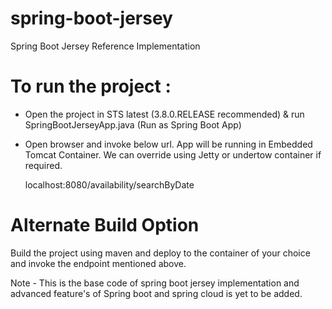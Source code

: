 # spring-boot-jersey 
Spring Boot Jersey Reference Implementation

# To run the project :

- Open the project in STS latest (3.8.0.RELEASE recommended) & run SpringBootJerseyApp.java (Run as Spring Boot App)
- Open browser and invoke below url. App will be running in Embedded Tomcat Container. We can override using Jetty or undertow container if required.

  localhost:8080/availability/searchByDate

# Alternate Build Option

Build the project using maven and deploy to the container of your choice and invoke the endpoint mentioned above.

Note - This is the base code of spring boot jersey implementation and advanced feature's of Spring boot and spring cloud is yet to be added.
